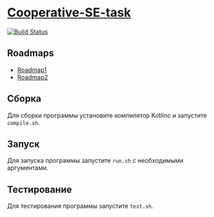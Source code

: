 # [Cooperative-SE-task](https://andreiserov.github.io/Cooperative-SE-task/)

[![Build Status](https://travis-ci.com/AndreiSerov/Cooperative-SE-task.svg?branch=master)](https://travis-ci.com/github/AndreiSerov/Cooperative-SE-task)

## Roadmaps
- [Roadmap1](ROADMAP1.md)
- [Roadmap2](ROADMAP2.md)

## Сборка
Для сборки программы установите компилятор Kotlinc и запустите `compile.sh`.

## Запуск
Для запуска программы запустите `run.sh` с необходимыми аргументами.

## Тестирование
Для тестирования программы запустите `test.sh`.
